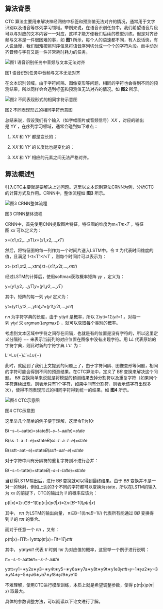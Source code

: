 ## 算法背景

CTC 算法主要用来解决神经网络中标签和预测值无法对齐的情况，通常用于文字识别以及语音等序列学习领域。举例来说，在语音识别任务中，我们希望语音片段可以与对应的文本内容一一对应，这样才能方便我们后续的模型训练。但是对齐音频与文本是一件很困难的事，如 **图1** 所示，每个人的语速都不同，有人说话快，有人说话慢，我们很难按照时序信息将语音序列切分成一个个的字符片段。而手动对齐音频与字符又是一件非常耗时耗力的任务。

![图1 语音识别任务中音频与文本无法对齐](https://paddlepedia.readthedocs.io/en/latest/_images/speech_recognition.jpg)

图1 语音识别任务中音频与文本无法对齐

在文本识别领域，由于字符间隔、图像变形等问题，相同的字符也会得到不同的预测结果，所以同样会会遇到标签和预测值无法对齐的情况。如 **图2** 所示。

![图2 不同表现形式的相同字符示意图](https://paddlepedia.readthedocs.io/en/latest/_images/Align_Characters.png)

图2 不同表现形式的相同字符示意图

总结来说，假设我们有个输入（如字幅图片或音频信号）X𝑋 ，对应的输出是 Y𝑌 ，在序列学习领域，通常会碰到如下难点：

1. X𝑋 和 Y𝑌 都是变长的；
    
2. X𝑋 和 Y𝑌 的长度比也是变化的；
    
3. X𝑋 和 Y𝑌 相应的元素之间无法严格对齐。
    

## 算法概述[¶](https://paddlepedia.readthedocs.io/en/latest/tutorials/deep_learning/loss_functions/CTC.html#id2 "Permalink to this headline")

引入CTC主要就是要解决上述问题。这里以文本识别算法CRNN为例，分析CTC的计算方式及作用。CRNN中，整体流程如 **图3** 所示。

![图3 CRNN整体流程](https://paddlepedia.readthedocs.io/en/latest/_images/CRNN.png)

图3 CRNN整体流程

CRNN中，首先使用CNN提取图片特征，特征图的维度为m×T𝑚×𝑇 ，特征图 x𝑥 可以定义为：

x=(x1,x2,...,xT)𝑥=(𝑥1,𝑥2,...,𝑥𝑇)

然后，将特征图的每一列作为一个时间片送入LSTM中。令 t𝑡 为代表时间维度的值，且满足 1<t<T1<𝑡<𝑇 ，则每个时间片可以表示为：

xt=(xt1,xt2,...,xtm)𝑥𝑡=(𝑥1𝑡,𝑥2𝑡,...,𝑥𝑚𝑡)

经过LSTM的计算后，使用softmax获取概率矩阵 y𝑦 ，定义为：

y=(y1,y2,...,yT)𝑦=(𝑦1,𝑦2,...,𝑦𝑇)

其中，矩阵的每一列 yt𝑦𝑡 定义为：

yt=(yt1,yt2,...,ytn)𝑦𝑡=(𝑦1𝑡,𝑦2𝑡,...,𝑦𝑛𝑡)

n𝑛 为字符字典的长度，由于 yti𝑦𝑖𝑡 是概率，所以 Σiyti=1Σ𝑖𝑦𝑖𝑡=1 。对每一列 yt𝑦𝑡 求 argmax()𝑎𝑟𝑔𝑚𝑎𝑥() ，就可以获取每个类别的概率。

考虑到文本区域中字符之间存在间隔，也就是有的位置是没有字符的，所以这里定义分隔符 −− 来表示当前列的对应位置在图像中没有出现字符。用 L𝐿 代表原始的字符字典，则此时新的字符字典 L′𝐿′ 为：

L′=L∪{−}𝐿′=𝐿∪{−}

此时，就回到了我们上文提到的问题上了，由于字符间隔、图像变形等问题，相同的字符可能会得到不同的预测结果。在CTC算法中，定义了 B𝐵 变换来解决这个问题。 B𝐵 变换简单来说就是将模型的预测结果去掉分割符以及重复字符（如果同个字符连续出现，则表示只有1个字符，如果中间有分割符，则表示该字符出现多次），使得不同表现形式的相同字符得到统一的结果。如 **图4** 所示。

![图4 CTC示意图](https://paddlepedia.readthedocs.io/en/latest/_images/CTC.png)

图4 CTC示意图

这里举几个简单的例子便于理解，这里令T为10:

B(−s−t−aatte)=state𝐵(−𝑠−𝑡−𝑎𝑎𝑡𝑡𝑒)=𝑠𝑡𝑎𝑡𝑒

B(ss−t−a−t−e)=state𝐵(𝑠𝑠−𝑡−𝑎−𝑡−𝑒)=𝑠𝑡𝑎𝑡𝑒

B(sstt−aat−e)=state𝐵(𝑠𝑠𝑡𝑡−𝑎𝑎𝑡−𝑒)=𝑠𝑡𝑎𝑡𝑒

对于字符中间有分隔符的重复字符则不进行合并：

B(−s−t−tatte)=sttate𝐵(−𝑠−𝑡−𝑡𝑎𝑡𝑡𝑒)=𝑠𝑡𝑡𝑎𝑡𝑒

当获得LSTM输出后，进行 B𝐵 变换就可以得到最终结果。由于 B𝐵 变换并不是一对一的映射，例如上边的3个不同的字符都可以变换为state，所以在LSTM的输入为 x𝑥 的前提下，CTC的输出为 l𝑙 的概率应该为：

p(l|x)=Σπ∈B−1(l)p(π|x)𝑝(𝑙|𝑥)=Σ𝜋∈𝐵−1(𝑙)𝑝(𝜋|𝑥)

其中， π𝜋 为LSTM的输出向量， π∈B−1(l)𝜋∈𝐵−1(𝑙) 代表所有能通过 B𝐵 变换得到 l𝑙 的 π𝜋 的集合。

而对于任意一个 π𝜋 ，又有：

p(π|x)=ΠTt=1ytπt𝑝(𝜋|𝑥)=Π𝑡=1𝑇𝑦𝜋𝑡𝑡

其中， ytπt𝑦𝜋𝑡𝑡 代表 t𝑡 时刻 π𝜋 为对应值的概率，这里举一个例子进行说明：

π=−s−t−aatte𝜋=−𝑠−𝑡−𝑎𝑎𝑡𝑡𝑒

ytπt=y1−∗y2s∗y3−∗y4t∗y5−∗y6a∗y7a∗y8t∗y9t∗y1e0𝑦𝜋𝑡𝑡=𝑦−1∗𝑦𝑠2∗𝑦−3∗𝑦𝑡4∗𝑦−5∗𝑦𝑎6∗𝑦𝑎7∗𝑦𝑡8∗𝑦𝑡9∗𝑦𝑒10

不难理解，使用CTC进行模型训练，本质上就是希望调整参数，使得 p(π|x)𝑝(𝜋|𝑥) 取最大。

具体的参数调整方法，可以阅读以下论文进行了解。